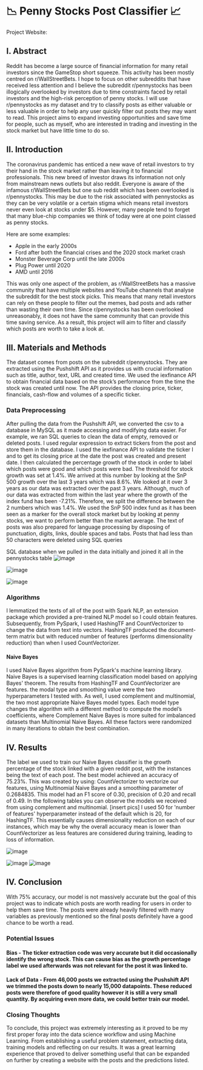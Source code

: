 # :chart_with_downwards_trend: Penny Stocks Post Classifier :chart_with_upwards_trend:
Project Website:

## I. Abstract
Reddit has become a large source of financial information for many retail investors since the GameStop short squeeze. This activity has been mostly centred on r/WallStreetBets. I hope to focus on other subreddits that have received less attention and I believe the subreddit r/pennystocks has been illogically overlooked by investors due to time constraints faced by retail investors and the high-risk perception of penny stocks. I will use r/pennystocks as my dataset and try to classify posts as either valuable or less valuable in order to help any user quickly filter out posts they may want to read. This project aims to expand investing opportunities and save time for people, such as myself, who are interested in trading and investing in the stock market but have little time to do so.

## II. Introduction
The coronavirus pandemic has enticed a new wave of retail investors to try their hand in the stock market rather than leaving it to financial professionals. This new breed of investor draws its information not only from mainstream news outlets but also reddit. Everyone is aware of the infamous r/WallStreetBets but one sub reddit which has been overlooked is r/pennystocks. This may be due to the risk associated with pennystocks as they can be very volatile or a certain stigma which means retail investors never even look at stocks under $5. However, many people tend to forget that many blue-chip companies we think of today were at one point classed as penny stocks.

Here are some examples:
- Apple in the early 2000s
- Ford after both the financial crises and the 2020 stock market crash
- Monster Beverage Corp until the late 2000s
- Plug Power until 2020
- AMD until 2016

This was only one aspect of the problem, as r/WallStreetBets has a massive community that have multiple websites and YouTube channels that analyse the subreddit for the best stock picks. This means that many retail investors can rely on these people to filter out the memes, bad posts and ads rather than wasting their own time. Since r/pennystocks has been overlooked unreasonably, it does not have the same community that can provide this time saving service. As a result, this project will aim to filter and classify which posts are worth to take a look at.

## III. Materials and Methods
The dataset comes from posts on the subreddit r/pennystocks. They are extracted using the Pushshift API as it provides us with crucial information such as title, author, text, URL and created time. We used the iexfinance API to obtain financial data based on the stock’s performance from the time the stock was created until now. The API provides the closing price, ticker, financials, cash-flow and volumes of a specific ticker.

### Data Preprocessing
After pulling the data from the Pushshift API, we converted the csv to a database in MySQL as it made accessing and modifying data easier. For example, we ran SQL queries to clean the data of empty, removed or deleted posts. I used regular expression to extract tickers from the post and store them in the database. I used the iexfinance API to validate the ticker I and to get its closing price at the date the post was created and present date. I then calculated the percentage growth of the stock in order to label which posts were good and which posts were bad. The threshold for stock growth was set at 1.4%. We arrived at this number by looking at the SnP 500 growth over the last 3 years which was 8.6%. We looked at it over 3 years as our data was extracted over the past 3 years. Although, much of our data was extracted from within the last year where the growth of the index fund has been -7.21%. Therefore, we split the difference between the 2 numbers which was 1.4%. We used the SnP 500 index fund as it has been seen as a marker for the overall stock market but by looking at penny stocks, we want to perform better than the market average.
The text of posts was also prepared for language processing by disposing of punctuation, digits, links, double spaces and tabs. Posts that had less than 50 characters were deleted using SQL queries

SQL database when we pulled in the data initially and joined it all in the pennystocks table
![image](https://user-images.githubusercontent.com/95594161/187049963-8481f13d-34cf-4028-9686-b6cc98fc2b1e.png)

![image](https://user-images.githubusercontent.com/95594161/187049983-a7aa9049-d0d5-4b84-b8b7-48e8c82c569b.png)

![image](https://user-images.githubusercontent.com/95594161/187049991-d6a264d0-913b-4072-880c-2c5c88e95dc5.png)


### Algorithms
I lemmatized the texts of all of the post with Spark NLP, an extension package which provided a pre-trained NLP model so I could obtain features. Subsequently, from PySpark, I used HashingTF and CountVectorizer to change the data from text into vectors. HashingTF produced the document-term matrix but with reduced number of features (performs dimensionality reduction) than when I used CountVectorizer.

#### Naive Bayes
I used Naive Bayes algorithm from PySpark's machine learning library. Naive Bayes is a supervised learning classification model based on applying Bayes' theorem. The results from HashingTF and CountVectorizer are features. the modal type and smoothing value were the two hyperparameters I tested with. As well, I used complement and multinomial, the two most appropriate Naive Bayes model types. Each model type changes the algorithm with a different method to compute the model’s coefficients, where Complement Naive Bayes is more suited for imbalanced datasets than Multinomial Naive Bayes. All these factors were randomized in many iterations to obtain the best combination.

## IV. Results
The label we used to train our Naive Bayes classifier is the growth percentage of the stock linked with a given reddit post, with the instances being the text of each post.
The best model achieved an accuracy of 75.23%. This was created by using: CountVectorizer to vectorize our features, using Multinomial Naive Bayes and a smoothing parameter of 0.2684835. This model had an F1 score of 0.30, precision of 0.20 and recall of 0.49.
In the following tables you can observe the models we received from using complement and multinomial.
[insert pics]
I used 50 for 'number of features' hyperparameter instead of the default which is 20, for HashingTF. This essentially causes dimensionality reduction on each of our instances, which may be why the overall accuracy mean is lower than CountVectorizer as less features are considered during training, leading to loss of information.

![image](https://user-images.githubusercontent.com/95594161/187050005-dca49c1d-26df-4b45-a953-166bdb4cc6be.png)


![image](https://user-images.githubusercontent.com/95594161/187050009-9d036d55-da91-4a7f-927a-39d8a5bc3e6d.png)
![image](https://user-images.githubusercontent.com/95594161/187050011-8714d5bf-fe3b-481b-acae-d027c2b75788.png)

## IV. Conclusion
With 75% accuracy, our model is not massively accurate but the goal of this project was to indicate which posts are worth reading for users in order to help them save time. The posts were already heavily filtered with many variables as previously mentioned so the final posts definitely have a good chance to be worth a read.

### Potential Issues
#### Bias - The ticker extraction code was very accurate but it did occasionally identify the wrong stock. This can cause bias as the growth percentage label we used afterwards was not relevant for the post it was linked to.

#### Lack of Data - From 46,000 posts we extracted using the Pushshift API we trimmed the posts down to nearly 15,000 datapoints. These reduced posts were therefore of good quality however it is still a very small quantity. By acquiring even more data, we could better train our model.

### Closing Thoughts
To conclude, this project was extremely interesting as it proved to be my first proper foray into the data science workflow and using Machine Learning. From establishing a useful problem statement, extracting data, training models and reflecting on our results. It was a great learning experience that proved to deliver something useful that can be expanded on further by creating a website with the posts and the predictions listed.

